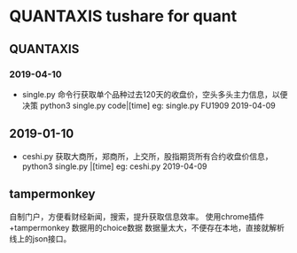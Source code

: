 # QUANTAXIS tushare for quant


## QUANTAXIS
### 2019-04-10 
* single.py 命令行获取单个品种过去120天的收盘价，空头多头主力信息，以便决策
python3 single.py code|[time]
eg: single.py FU1909 2019-04-09

## 2019-01-10
* ceshi.py 获取大商所，郑商所，上交所，股指期货所有合约收盘价信息，
python3 single.py |[time]
eg: ceshi.py 2019-04-09

## tampermonkey

自制门户，方便看财经新闻，搜索，提升获取信息效率。
使用chrome插件+tampermonkey
数据用的choice数据
数据量太大，不便存在本地，直接就解析线上的json接口。

